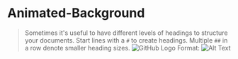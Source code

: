 # Animated-Background
> Sometimes it's useful to have different levels of headings to structure your documents. Start lines with a `#` to create headings. Multiple `##` in a row denote smaller heading sizes.
![GitHub Logo](E:\GithubRepo\Animated-Background)
Format: ![Alt Text](url)
